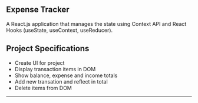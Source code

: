 ## Expense Tracker

A React.js application that manages the state using Context API and React Hooks (useState, useContext, useReducer).

## Project Specifications

- Create UI for project
- Display transaction items in DOM
- Show balance, expense and income totals
- Add new transation and reflect in total
- Delete items from DOM

---

